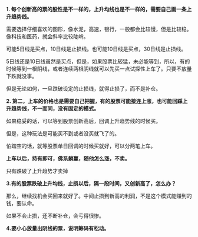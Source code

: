**1. 每个创新高的票的股性是不一样的，上升均线也是不一样的，需要自己画一条上升趋势线。**

需要选择仔细喜欢的图形，像水泥，高速，银行，一般都会比较慢，但是比较稳。像科技和医药，就会斜率比较陡峭。

可能5日线是买点，10日线是止损线。也可能10日线是买点，30日线是止损线。

5日线还是10日线虽然是买点，但是，如果股票比较猛，未必能等到，所以，有的时候等到一根阴线，或者连续两根阴线就可以先买一点试探性上车了。只要不放量下跌就没事。

但是无论如何，一旦跌破设定的止损线，就得止损了，而不是补仓。



**2. 第二，上车的价格也是需要自己把握，有的股票可能接连上涨，也可能回踩上升趋势线，不一而同，没有固定的模式。**

如果稳妥的话，可以等到股票创新高后，回调上升趋势线的时候买。

但是，这种玩法是可能买不到或者没买就飞了的。

怕踏空的话，就等股票单日回调的时候买就好，可以分两笔上车。

**上车以后，持有即可，佛系躺赢，随他怎么涨，不卖。**

只有跌破了上升趋势才卖掉



**3.有的股票跌破上升均线，止损以后，隔一段时间，又创新高了，怎么办？** 

那么，继续找机会买回来就好了。中间止损到新高的利润，不是这个模式能赚到的钱，要认命。

如果不会止损，还不断补仓，会亏得很惨。



**4.要小心放量出阴线的票，说明筹码有松动。**